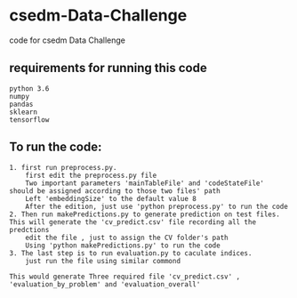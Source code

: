 # csedm-Data-Challenge
code for csedm Data Challenge
## requirements for running this code
    python 3.6
    numpy
    pandas
    sklearn
    tensorflow
    
## To run the code:
    1. first run preprocess.py. 
        first edit the preprocess.py file
        Two important parameters 'mainTableFile' and 'codeStateFile' should be assigned according to those two files' path
        Left 'embeddingSize' to the default value 8 
        After the edition, just use 'python preprocess.py' to run the code
    2. Then run makePredictions.py to generate prediction on test files. This will generate the 'cv_predict.csv' file recording all the predctions
        edit the file , just to assign the CV folder's path 
        Using 'python makePredictions.py' to run the code
    3. The last step is to run evaluation.py to caculate indices. 
        just run the file using similar commond
        
    This would generate Three required file 'cv_predict.csv' , 'evaluation_by_problem' and 'evaluation_overall' 
